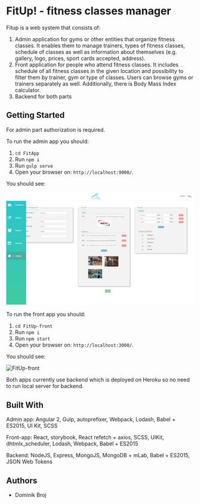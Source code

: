 # FitUp! - fitness classes manager

Fitup is a web system that consists of:

1. Admin application for gyms or other entities that organize fitness classes. It enables them to manage trainers, types of fitness 
classes, schedule of classes as well as information about themselves (e.g. gallery, logo, prices, sport cards accepted, address).
2. Front application for people who attend fitness classes. It includes schedule of all fitness classes in the given location and 
possibility to filter them by trainer, gym or type of classes. Users can browse gyms or trainers separately as well. Additionally, 
there is Body Mass Index calculator.
3. Backend for both parts


## Getting Started

For admin part authorization is required.

To run the admin app you should:

1. ```cd FitApp```
2. Run ```npm i```
3. Run ```gulp serve```
4. Open your browser on: ```http://localhost:9000/```.

You should see:

![FitUp-admin](./readme-img2.png)



To run the front app you should:

1. ```cd FitUp-front```
2. Run ```npm i```
3. Run ```npm start```
4. Open your browser on: ```http://localhost:3000/```.


You should see:

![FitUp-front](./readme-img.png)



Both apps currently use backend which is deployed on Heroku so no need to run local server for backend.




## Built With

Admin app:
Angular 2, Gulp, autoprefixer, Webpack, Lodash, Babel + ES2015, UI Kit, SCSS

Front-app:
React, storybook, React refetch + axios, SCSS, UIKit, dhtmlx_scheduler, Lodash, Webpack, Babel + ES2015

Backend:
NodeJS, Express, MongoJS, MongoDB + mLab, Babel + ES2015, JSON Web Tokens


## Authors

* Dominik Broj
